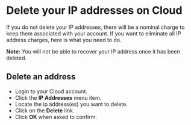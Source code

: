 # Delete your IP addresses on Cloud

If you do not delete your IP addresses, there will be a nominal charge to keep
them associated with your account. If you want to eliminate all IP address charges, 
here is what you need to do.

<p class="note">
  <strong>Note:</strong> You will not be able to recover your IP address once it 
  has been deleted.
</p>

## Delete an address

  * Login to your Cloud account.
  * Click the **IP Addresses** menu item.
  * Locate the ip address(es) you want to delete.
  * Click on the **Delete** link.
  * Click **OK** when asked to confirm.